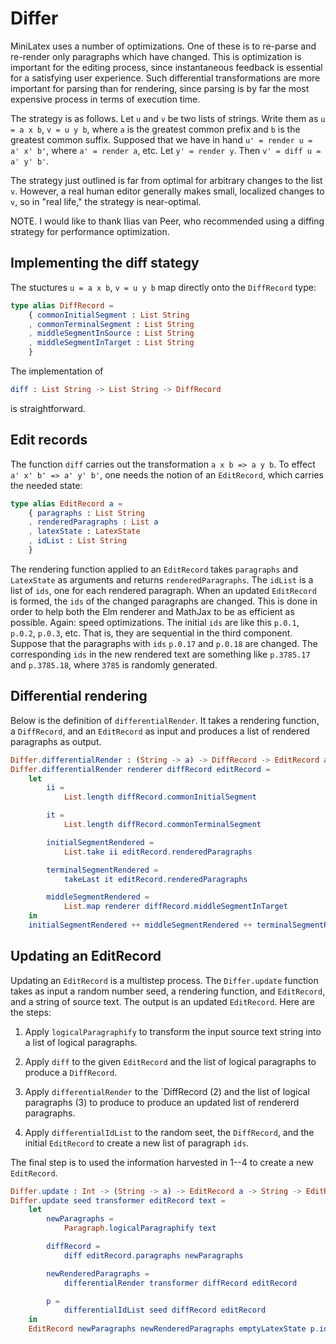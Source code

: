 # Differ

MiniLatex uses a number of optimizations. One of these
is to re-parse and re-render only paragraphs which have
changed. This is optimization is important for the editing
process, since instantaneous feedback is essential for a
satisfying user experience. Such differential transformations
are more important for parsing than for rendering, since
parsing is by far the most expensive process in terms
of execution time.

The strategy is as follows. Let `u` and `v` be two lists
of strings. Write them as `u = a x b`, `v = u y b`,
where `a` is the greatest common prefix and `b` is the
greatest common suffix. Supposed that we have in hand
`u' = render u = a' x' b'`, where `a' = render a`, etc.
Let `y' = render y`. Then `v' = diff u = a' y' b'`.

The strategy just outlined is far from optimal for arbitrary
changes to the list `v`. However, a real human editor generally
makes small, localized changes to `v`, so in "real life," the
strategy is near-optimal.

NOTE. I would like to thank Ilias van Peer, who
recommended using a diffing strategy for
performance optimization.

## Implementing the diff stategy

The stuctures `u = a x b`, `v = u y b` map directly
onto the `DiffRecord` type:

```elm
type alias DiffRecord =
    { commonInitialSegment : List String
    , commonTerminalSegment : List String
    , middleSegmentInSource : List String
    , middleSegmentInTarget : List String
    }
```

The implementation of

```elm
diff : List String -> List String -> DiffRecord
```

is straightforward.

## Edit records

The function `diff` carries out the transformation `a x b => a y b`.
To effect `a' x' b' => a' y' b'`, one needs the notion of an
`EditRecord`, which carries the needed state:

```elm
type alias EditRecord a =
    { paragraphs : List String
    , renderedParagraphs : List a
    , latexState : LatexState
    , idList : List String
    }
```

The rendering function applied to an `EditRecord`
takes `paragraphs` and `LatexState` as arguments
and returns `renderedParagraphs`. The `idList`
is a list of `ids`, one for each rendered paragraph.
When an updated `EditRecord` is formed, the `ids`
of the changed paragraphs are changed. This is done
in order to help both the Elm renderer and MathJax
to be as efficient as possible. Again: speed optimizations.
The initial `ids` are like this `p.0.1`, `p.0.2`, `p.0.3`,
etc. That is, they are sequential in the third component.
Suppose that the paragraphs with `ids` `p.0.17` and `p.0.18`
are changed. The corresponding `ids` in the new rendered
text are something like `p.3785.17` and `p.3785.18`, where
`3785` is randomly generated.

## Differential rendering

Below is the definition of `differentialRender`. It takes
a rendering function, a `DiffRecord`, and an `EditRecord`
as input and produces a list of rendered paragraphs as output.

```elm
Differ.differentialRender : (String -> a) -> DiffRecord -> EditRecord a -> List a
Differ.differentialRender renderer diffRecord editRecord =
    let
        ii =
            List.length diffRecord.commonInitialSegment

        it =
            List.length diffRecord.commonTerminalSegment

        initialSegmentRendered =
            List.take ii editRecord.renderedParagraphs

        terminalSegmentRendered =
            takeLast it editRecord.renderedParagraphs

        middleSegmentRendered =
            List.map renderer diffRecord.middleSegmentInTarget
    in
    initialSegmentRendered ++ middleSegmentRendered ++ terminalSegmentRendered
```

## Updating an EditRecord

Updating an `EditRecord` is a multistep process. The `Differ.update`
function takes as input a random number seed, a rendering function,
and `EditRecord`, and a string of source text. The output is
an updated `EditRecord`. Here are the steps:

1. Apply `logicalParagraphify` to transform the input source text
   string into a list of logical paragraphs.

2. Apply `diff` to the given `EditRecord` and the list of logical paragraphs
   to produce a `DiffRecord`.

3. Apply `differentialRender` to the `DiffRecord (2) and the list
   of logical paragraphs (3) to produce to produce an updated list
   of rendererd paragraphs.

4. Apply `differentialIdList` to the random seet, the `DiffRecord`, and
   the initial `EditRecord` to create a new list of paragraph `ids`.

The final step is to used the information harvested in 1--4 to create
a new `EditRecord`.

```elm
Differ.update : Int -> (String -> a) -> EditRecord a -> String -> EditRecord a
Differ.update seed transformer editRecord text =
    let
        newParagraphs =
            Paragraph.logicalParagraphify text

        diffRecord =
            diff editRecord.paragraphs newParagraphs

        newRenderedParagraphs =
            differentialRender transformer diffRecord editRecord

        p =
            differentialIdList seed diffRecord editRecord
    in
    EditRecord newParagraphs newRenderedParagraphs emptyLatexState p.idList
```
